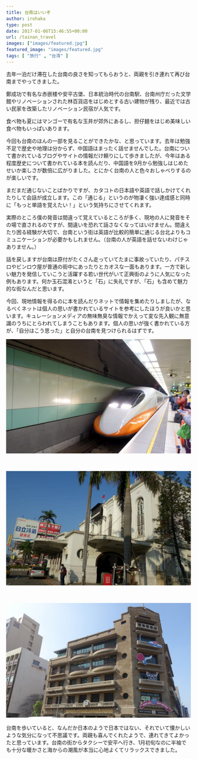 ```yaml
---
title: 台南はいいぞ
author: irohaka
type: post
date: 2017-01-06T15:46:55+00:00
url: /tainan_travel
images: ["images/featured.jpg"]
featured_image: "images/featured.jpg"
tags: [ "旅行" , "台湾" ]
---
```


去年一泊だけ滞在した台南の良さを知ってもらおうと、両親を引き連れて再び台南までやってきました。
  
鄭成功で有名な赤嵌楼や安平古堡、日本統治時代の台南駅、台南州庁だった文学館やリノベーションされた林百貨店をはじめとする古い建物が残り、最近では古い民家を改築したリノベーション民宿が人気です。
  
食べ物も夏にはマンゴーで有名な玉井が郊外にあるし、担仔麺をはじめ美味しい食べ物もいっぱいあります。

今回も台南のほんの一部を見ることができたかな、と思っています。去年は勉強不足で歴史や地理は分からず、中国語はまったく話せませんでした。台南について書かれているブログやサイトの情報だけ頼りにして歩きましたが、今年はある程度歴史について書かれている本を読んだり、中国語を9月から勉強しはじめたせいか楽しさが数倍に広がりました。とにかく台南の人と色々おしゃべりするのが楽しいです。

まだまだ通じないことばかりですが、カタコトの日本語や英語で話しかけてくれたりして会話が成立します。この「通じる」というのが物凄く強い達成感と同時に「もっと単語を覚えたい！」という気持ちにさせてくれます。
  
実際のところ僕の発音は間違って覚えているところが多く、現地の人に発音をその場で直されるのですが、間違いを恐れて話さなくなってはいけません。間違えたり困る経験が大切で、台南という街は英語が比較的簡単に通じる台北よりもコミュニケーションが必要かもしれません。（台南の人が英語を話せないわけじゃありません。）

話を戻しますが台南は原付がたくさん走っていてたまに事故っていたり、パチスロやビンロウ屋が普通の街中にあったりとカオスな一面もあります。一方で新しい魅力を発信していこうと活躍する若い世代がいて正興街のように人気になった例もあります。何か玉石混淆というと「石」に失礼ですが、「石」も含めて魅力的な街なんだと思います。

今回、現地情報を得るのに本を読んだりネットで情報を集めたりしましたが、なるべくネットは個人の思いが書かれているサイトを参考にしたほうが良いかと思います。キュレーションメディアの無味無臭な情報でかえって変な先入観に無意識のうちにとらわれてしまうこともあります。個人の思いが強く書かれている方が、「自分はこう思った」と自分の台南を見つけられるはずです。

![台南へは桃園高鉄駅から新幹線で移動です。](images/201701taiwan01.jpg)  

&nbsp; <br>

![戦前から残る台南駅。日本もこういう建物をもっと残して欲しかった。"](images/201701taiwan02.jpg)  

&nbsp; <br>

![戦前の姿にリノベされた林百貨店。"](images/201701taiwan03.jpg)  


台南を歩いていると、なんだか日本のようで日本ではない、それでいて懐かしいような気分になって不思議です。両親も喜んでくれたようで、連れてきてよかったと思っています。台南の街からタクシーで安平へ行き、1月初旬なのに半袖でも十分な暖かさと海からの潮風が本当に心地よくてリラックスできました。
